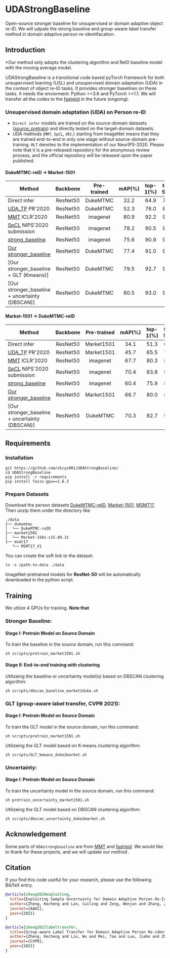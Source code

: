 # UDAStrongBaseline
Open-source stronger baseline for unsupervised or domain adaptive object re-ID.
We will udpate the strong baseline and group-aware label transfer method in domain adaptive person re-identifacation.

## Introduction

*Our method only adopts the clustering algorithm and ReID baseline model with the moving average model.

UDAStrongBaseline is a transitional code based pyTorch framework for both unsupervised learning (USL) 
and unsupervised domain adaptation (UDA) in the context of object re-ID tasks. It provides stronger 
baselines on these tasks. It needs the enviorment: Python >=3.6 and PyTorch >=1.1. We will transfer all the codes to the [fastreid](https://github.com/JDAI-CV/fast-reid) in the future (ongoing).


### Unsupervised domain adaptation (UDA) on Person re-ID

- `Direct infer` models are trained on the source-domain datasets 
([source_pretrain]()) and directly tested on the target-domain datasets.
- UDA methods (`MMT`, `SpCL`, etc.) starting from ImageNet means that they are trained end-to-end 
in only one stage without source-domain pre-training. `MLT` denotes to the implementation of our NeurIPS-2020. 
Please note that it is a pre-released repository for the anonymous review process, and the official 
repository will be released upon the paper published.

#### DukeMTMC-reID -> Market-1501

| Method | Backbone | Pre-trained | mAP(%) | top-1(%) | top-5(%) | top-10(%) | Train time |
| ----- | :------: | :---------: | :----: | :------: | :------: | :-------: | :------: | 
| Direct infer | ResNet50 | DukeMTMC | 32.2 | 64.9 | 78.7 | 83.4 | ~1h | 
| [UDA_TP](https://github.com/open-mmlab/OpenUnReID/) PR'2020| ResNet50 | DukeMTMC | 52.3 | 76.0 | 87.8 | 91.9 | ~2h | 
| [MMT](https://github.com/open-mmlab/OpenUnReID/) ICLR'2020| ResNet50 | imagenet | 80.9 | 92.2 | 97.6 | 98.4 | ~6h |
| [SpCL](https://github.com/open-mmlab/OpenUnReID/) NIPS'2020 submission| ResNet50 | imagenet | 78.2 | 90.5 | 96.6 | 97.8 | ~3h |
| [strong_baseline](https://github.com/open-mmlab/OpenUnReID/) | ResNet50 | imagenet | 75.6 | 90.9 | 96.6 | 97.8 | ~3h | 
| [Our stronger_baseline](https://github.com/JDAI-CV/fast-reid) | ResNet50 | DukeMTMC | 77.4 | 91.0 | 96.4 | 97.7 | ~3h |
| [Our stronger_baseline + GLT (Kmeans)] | ResNet50 | DukeMTMC | 79.5 | 92.7 | 96.9 | 98.0 | ~35h |
| [Our stronger_baseline + uncertainty (DBSCAN)] | ResNet50 | DukeMTMC | 80.5 | 93.0 | 97.3 | 98.2 | ~5h |

#### Market-1501 -> DukeMTMC-reID

| Method | Backbone | Pre-trained | mAP(%) | top-1(%) | top-5(%) | top-10(%) | Train time |
| ----- | :------: | :---------: | :----: | :------: | :------: | :-------: | :------: | 
| Direct infer | ResNet50 | Market1501 | 34.1 | 51.3 | 65.3 | 71.7 | ~1h | 
| [UDA_TP](https://github.com/open-mmlab/OpenUnReID/) PR'2020| ResNet50 | Market1501 | 45.7 | 65.5 | 78.0 | 81.7 | ~2h |
| [MMT](https://github.com/open-mmlab/OpenUnReID/) ICLR'2020| ResNet50 | imagenet | 67.7 | 80.3 | 89.9 | 92.9 | ~6h |
| [SpCL](https://github.com/open-mmlab/OpenUnReID/) NIPS'2020 submission | ResNet50 | imagenet | 70.4 | 83.8 | 91.2 | 93.4 | ~3h |
| [strong_baseline](https://github.com/open-mmlab/OpenUnReID/) | ResNet50 | imagenet | 60.4 | 75.9 | 86.2 | 89.8 | ~3h |
| [Our stronger_baseline](https://github.com/JDAI-CV/fast-reid) | ResNet50 | Market1501 | 66.7 | 80.0 | 89.2 | 92.2  |  ~3h |
| [Our stronger_baseline + uncertainty (DBSCAN)] | ResNet50 | DukeMTMC | 70.3 | 82.7 | 90.8 | 93.1 | ~5h |

## Requirements

### Installation

```shell
git https://github.com/zkcys001/UDAStrongBaseline/
cd UDAStrongBaseline
pip install -r requirements
pip install faiss-gpu==1.6.3
```

### Prepare Datasets

Download the person datasets [DukeMTMC-reID](https://arxiv.org/abs/1609.01775), [Market-1501](https://drive.google.com/file/d/0B8-rUzbwVRk0c054eEozWG9COHM/view), [MSMT17](https://arxiv.org/abs/1711.08565), Then unzip them under the directory like
```
./data
├── dukemtmc
│  └── DukeMTMC-reID
├── market1501
│  └── Market-1501-v15.09.15
├── msmt17
   └── MSMT17_V1

```

You can create the soft link to the dataset:
```shell
ln -s /path-to-data ./data
```

ImageNet-pretrained models for **ResNet-50** will be automatically downloaded in the python script.


## Training

We utilize 4 GPUs for training. **Note that**

### Stronger Baseline:

#### Stage I: Pretrain Model on Source Domain
To train the baseline in the source domain, run this command:
```shell
sh scripts/pretrain_market1501.sh
```

#### Stage II: End-to-end training with clustering

Utilizeing the baseline or uncertainty model(s) based on DBSCAN clustering algorithm:

```shell
sh scripts/dbscan_baseline_market2duke.sh
```

### GLT (group-aware label transfer, CVPR 2021):

#### Stage I: Pretrain Model on Source Domain
To train the GLT model in the source domain, run this command:
```shell
sh scripts/pretrain_market1501.sh
```

Utilizeing the GLT model based on K-means clustering algorithm:
```shell
sh scripts/GLT_kmeans_duke2market.sh
```

### Uncertainty:

#### Stage I: Pretrain Model on Source Domain

To train the uncertainty model in the source domain, run this command:
```shell
sh pretrain_uncertainty_market1501.sh
```

Utilizeing the GLT model based on DBSCAN clustering algorithm:
```shell
sh scripts/dbscan_uncertainty_duke2market.sh
```

## Acknowledgement

Some parts of `UDAstrongbaseline` are from [MMT](https://github.com/yxgeee/MMT) 
and [fastreid](https://github.com/JDAI-CV/fast-reid). We would like to thank for these projects, 
and we will update our method .

## Citation
If you find this code useful for your research, please use the following BibTeX entry.

```BibTeX
@article{zheng2020exploiting,
  title={Exploiting Sample Uncertainty for Domain Adaptive Person Re-Identification},
  author={Zheng, Kecheng and Lan, Cuiling and Zeng, Wenjun and Zhang, Zhizheng and Zha, Zheng-Jun},
  journal={AAAI},
  year={2021}
}

@article{zheng2021labeltransfer,
  title={Group-aware Label Transfer for Domain Adaptive Person Re-identification},
  author={Zheng, Kecheng and Liu, Wu and Mei, Tao and Luo, Jiebo and Zha, Zheng-Jun},
  journal={CVPR},
  year={2021}
}
```
